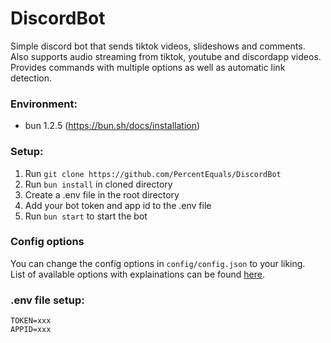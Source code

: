# DiscordBot

Simple discord bot that sends tiktok videos, slideshows and comments.  
Also supports audio streaming from tiktok, youtube and discordapp videos.  
Provides commands with multiple options as well as automatic link detection.

### Environment:

- bun 1.2.5 (https://bun.sh/docs/installation)

### Setup:

1. Run `git clone https://github.com/PercentEquals/DiscordBot`
2. Run `bun install` in cloned directory
3. Create a .env file in the root directory
4. Add your bot token and app id to the .env file
5. Run `bun start` to start the bot

### Config options

You can change the config options in `config/config.json` to your liking.  
List of available options with explainations can be found [here](https://github.com/PercentEquals/DiscordBot/blob/main/config/README.md).

### .env file setup:

```
TOKEN=xxx
APPID=xxx
```